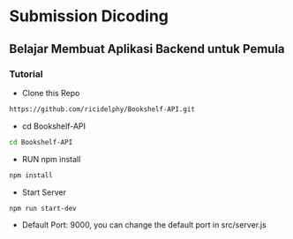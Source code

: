 # Submission Dicoding
## Belajar Membuat Aplikasi Backend untuk Pemula

### Tutorial

- Clone this Repo
```bash
https://github.com/ricidelphy/Bookshelf-API.git
```
- cd Bookshelf-API
```bash
cd Bookshelf-API
```
- RUN npm install
```bash
npm install
```
- Start Server
```bash
npm run start-dev
```
- Default Port: 9000, you can change the default port in src/server.js